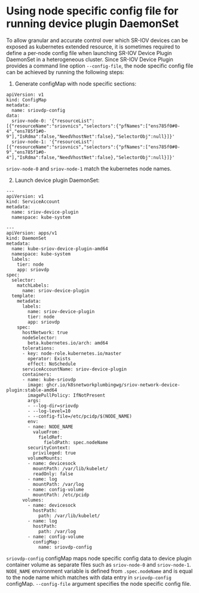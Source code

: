 # Using node specific config file for running device plugin DaemonSet

To allow granular and accurate control over which SR-IOV devices can be exposed as kubernetes extended resource, it is sometimes required to define a per-node config file when launching SR-IOV Device Plugin DaemonSet in a heterogeneous cluster. Since SR-IOV Device Plugin provides a command line option `--config-file`, the node specific config file can be achieved by running the following steps:

1. Generate configMap with node specific sections:
```
apiVersion: v1
kind: ConfigMap
metadata:
  name: sriovdp-config
data:
  sriov-node-0: '{"resourceList":[{"resourceName":"sriovnics","selectors":{"pfNames":["ens785f0#0-4","ens785f1#0-9"],"IsRdma":false,"NeedVhostNet":false},"SelectorObj":null}]}'
  sriov-node-1: '{"resourceList":[{"resourceName":"sriovnics","selectors":{"pfNames":["ens785f0#0-9","ens785f1#0-4"],"IsRdma":false,"NeedVhostNet":false},"SelectorObj":null}]}'
``` 

`sriov-node-0` and `sriov-node-1` match the kubernetes node names.

2. Launch device plugin DaemonSet:
```
---
apiVersion: v1
kind: ServiceAccount
metadata:
  name: sriov-device-plugin
  namespace: kube-system

---
apiVersion: apps/v1
kind: DaemonSet
metadata:
  name: kube-sriov-device-plugin-amd64
  namespace: kube-system
  labels:
    tier: node
    app: sriovdp
spec:
  selector:
    matchLabels:
      name: sriov-device-plugin
  template:
    metadata:
      labels:
        name: sriov-device-plugin
        tier: node
        app: sriovdp
    spec:
      hostNetwork: true
      nodeSelector:
        beta.kubernetes.io/arch: amd64
      tolerations:
      - key: node-role.kubernetes.io/master
        operator: Exists
        effect: NoSchedule
      serviceAccountName: sriov-device-plugin
      containers:
      - name: kube-sriovdp
        image: ghcr.io/k8snetworkplumbingwg/sriov-network-device-plugin:stable-amd64
        imagePullPolicy: IfNotPresent
        args:
        - --log-dir=sriovdp
        - --log-level=10
        - --config-file=/etc/pcidp/$(NODE_NAME)
        env:
        - name: NODE_NAME
          valueFrom:
            fieldRef:
              fieldPath: spec.nodeName
        securityContext:
          privileged: true
        volumeMounts:
        - name: devicesock
          mountPath: /var/lib/kubelet/
          readOnly: false
        - name: log
          mountPath: /var/log
        - name: config-volume
          mountPath: /etc/pcidp
      volumes:
        - name: devicesock
          hostPath:
            path: /var/lib/kubelet/
        - name: log
          hostPath:
            path: /var/log
        - name: config-volume
          configMap:
            name: sriovdp-config
```

`sriovdp-config` configMap maps node specific config data to device plugin container volume as separate files such as `sriov-node-0` and `sriov-node-1`.
`NODE_NAME` environment variable is defined from `.spec.nodeName` and is equal to the node name which matches with data entry in `sriovdp-config` configMap.
`--config-file` argument specifies the node specific config file.
